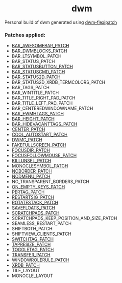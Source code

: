 <h1 align="center"> dwm</h1>

Personal build of dwm generated using [dwm-flexipatch](https://github.com/bakkeby/dwm-flexipatch.git)

### Patches applied:

- [BAR_AWESOMEBAR_PATCH](https://dwm.suckless.org/patches/awesomebar/)
- [BAR_DWMBLOCKS_PATCH](https://gist.github.com/danbyl/54f7c1d57fc6507242a95b71c3d8fdea)
- BAR_LTSYMBOL_PATCH
- BAR_STATUS_PATCH
- [BAR_STATUSBUTTON_PATCH](https://dwm.suckless.org/patches/statusbutton/)
- [BAR_STATUSCMD_PATCH](https://dwm.suckless.org/patches/statuscmd/)
- [BAR_STATUS2D_PATCH](https://dwm.suckless.org/patches/status2d/)
- BAR_STATUS2D_XRDB_TERMCOLORS_PATCH
- BAR_TAGS_PATCH
- BAR_WINTITLE_PATCH
- BAR_TITLE_RIGHT_PAD_PATCH
- BAR_TITLE_LEFT_PAD_PATCH
- BAR_CENTEREDWINDOWNAME_PATCH
- [BAR_EWMHTAGS_PATCH](https://dwm.suckless.org/patches/ewmhtags/)
- [BAR_HEIGHT_PATCH](https://dwm.suckless.org/patches/bar_height/)
- [BAR_HIDEVACANTTAGS_PATCH](https://dwm.suckless.org/patches/hide_vacant_tags/)
- [CENTER_PATCH](https://dwm.suckless.org/patches/center/)
- [COOL_AUTOSTART_PATCH](https://dwm.suckless.org/patches/cool_autostart/)
- [DWMC_PATCH](http://dwm.suckless.org/patches/dwmc/)
- [FAKEFULLSCREEN_PATCH](https://dwm.suckless.org/patches/fakefullscreen/)
- [FOCUSDIR_PATCH](https://github.com/bakkeby/patches/wiki/focusdir)
- [FOCUSFOLLOWMOUSE_PATCH](https://github.com/bakkeby/patches/wiki/focusfollowmouse)
- [KILLUNSEL_PATCH](https://dwm.suckless.org/patches/killunsel/)
- [MONOCLESYMBOL_PATCH](https://dwm.suckless.org/patches/monoclesymbol/)
- [NOBORDER_PATCH](https://dwm.suckless.org/patches/noborder/)
- [NODMENU_PATCH](https://git.suckless.org/sites/commit/ed68e3629de4ef2ca2d3f8893a79fb570b4c0cbc.html)
- NO_TRANSPARENT_BORDERS_PATCH
- [ON_EMPTY_KEYS_PATCH](https://github.com/bakkeby/dwm-flexipatch/issues/51)
- [PERTAG_PATCH](https://dwm.suckless.org/patches/pertag/)
- [RESTARTSIG_PATCH](https://dwm.suckless.org/patches/restartsig/)
- [ROTATESTACK_PATCH](https://dwm.suckless.org/patches/rotatestack/)
- [SAVEFLOATS_PATCH](https://dwm.suckless.org/patches/save_floats/)
- [SCRATCHPADS_PATCH](https://dwm.suckless.org/patches/scratchpad/)
- SCRATCHPADS_KEEP_POSITION_AND_SIZE_PATCH
- SEAMLESS_RESTART_PATCH
- SHIFTBOTH_PATCH
- [SHIFTVIEW_CLIENTS_PATCH](https://github.com/bakkeby/patches/wiki/shiftviewclients/)
- [SWITCHTAG_PATCH](https://github.com/bakkeby/patches/wiki/switchtag/)
- [TAPRESIZE_PATCH](https://dwm.suckless.org/patches/tapresize/)
- [TOGGLETAG_PATCH](https://github.com/bakkeby/patches/wiki/toggletag)
- [TRANSFER_PATCH](https://dwm.suckless.org/patches/transfer/)
- [WINDOWROLERULE_PATCH](https://github.com/bakkeby/patches/wiki/windowrolerule/)
- [XRDB_PATCH](http://dwm.suckless.org/patches/xrdb/)
- TILE_LAYOUT
- MONOCLE_LAYOUT
